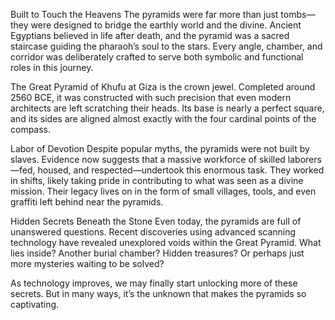 <p>Built to Touch the Heavens
The pyramids were far more than just tombs—they were designed to bridge the earthly world and the divine. Ancient Egyptians believed in life after death, and the pyramid was a sacred staircase guiding the pharaoh’s soul to the stars. Every angle, chamber, and corridor was deliberately crafted to serve both symbolic and functional roles in this journey.</p>
<p>The Great Pyramid of Khufu at Giza is the crown jewel. Completed around 2560 BCE, it was constructed with such precision that even modern architects are left scratching their heads. Its base is nearly a perfect square, and its sides are aligned almost exactly with the four cardinal points of the compass.</p>
<p>Labor of Devotion
Despite popular myths, the pyramids were not built by slaves. Evidence now suggests that a massive workforce of skilled laborers—fed, housed, and respected—undertook this enormous task. They worked in shifts, likely taking pride in contributing to what was seen as a divine mission. Their legacy lives on in the form of small villages, tools, and even graffiti left behind near the pyramids.</p>
<p>Hidden Secrets Beneath the Stone
Even today, the pyramids are full of unanswered questions. Recent discoveries using advanced scanning technology have revealed unexplored voids within the Great Pyramid. What lies inside? Another burial chamber? Hidden treasures? Or perhaps just more mysteries waiting to be solved?</p>
<p>As technology improves, we may finally start unlocking more of these secrets. But in many ways, it’s the unknown that makes the pyramids so captivating.</p>